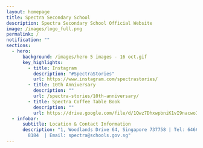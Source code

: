 ```yaml
---
layout: homepage
title: Spectra Secondary School
description: Spectra Secondary School Official Website
image: /images/logo_full.png
permalink: /
notification: ""
sections:
  - hero:
      background: /images/hero 5 images - 16 oct.gif
      key_highlights:
        - title: Instagram
          description: "#SpectraStories"
          url: https://www.instagram.com/spectrastories/
        - title: 10th Anniversary
          description: ""
          url: /spectra-stories/10th-anniversary/
        - title: Spectra Coffee Table Book
          description: ""
          url: https://drive.google.com/file/d/1Qwz7DhxwpbniK1vI9nacwoIgkRalA3fP/view?usp=drive_link
  - infobar:
      subtitle: Location & Contact Information
      description: "1, Woodlands Drive 64, Singapore 737758 | Tel: 6466 0775 | 6805
        8184  | Email: spectra@schools.gov.sg"
---
```

